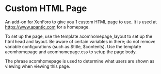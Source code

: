 # Custom HTML Page

An add-on for XenForo to give you 1 custom HTML page to use. It is used at https://www.apantic.com for a homepage.

To set up the page, use the template acomhomepage_layout to set up the html head and layout. Be aware of certain variables in there; do not remove variable configurations (such as $title, $contents). Use the template acomhomepage and acomhomepage.css to setup the page body.

The phrase acomhomepage is used to determine what users are shown as viewing when viewing this page.
